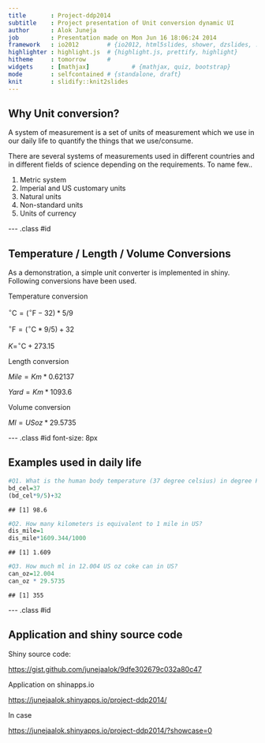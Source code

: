 ```yaml
---
title       : Project-ddp2014
subtitle    : Project presentation of Unit conversion dynamic UI
author      : Alok Juneja
job         : Presentation made on Mon Jun 16 18:06:24 2014
framework   : io2012        # {io2012, html5slides, shower, dzslides, ...}
highlighter : highlight.js  # {highlight.js, prettify, highlight}
hitheme     : tomorrow      # 
widgets     : [mathjax]            # {mathjax, quiz, bootstrap}
mode        : selfcontained # {standalone, draft}
knit        : slidify::knit2slides
---
```


## Why Unit conversion?

A system of measurement is a set of units of measurement which we use in our daily life to quantify the things that we use/consume.

There are several systems of measurements used in different countries and in different fields of science depending on the requirements. To name few..

1. Metric system
2. Imperial and US customary units
3. Natural units
4. Non-standard units
5. Units of currency

--- .class #id 

## Temperature / Length / Volume Conversions

As a demonstration, a simple unit converter is implemented in shiny. Following conversions have been used.

Temperature conversion

$^{\circ}\mathrm{C} = (^{\circ}\mathrm{F} - 32) * 5/9$

$^{\circ}\mathrm{F} = (^{\circ}\mathrm{C} * 9/5) + 32$ 

$K = ^{\circ}\mathrm{C} + 273.15$ 

Length conversion

$Mile = Km * 0.62137$

$Yard = Km * 1093.6$

Volume conversion

$Ml = US oz * 29.5735$

--- .class #id font-size: 8px

## Examples used in daily life


```r
#Q1. What is the human body temperature (37 degree celsius) in degree Fahrenheit?
bd_cel=37
(bd_cel*9/5)+32
```

```
## [1] 98.6
```

```r
#Q2. How many kilometers is equivalent to 1 mile in US?
dis_mile=1
dis_mile*1609.344/1000
```

```
## [1] 1.609
```

```r
#Q3. How much ml in 12.004 US oz coke can in US? 
can_oz=12.004
can_oz * 29.5735
```

```
## [1] 355
```

--- .class #id 

## Application and shiny source code

Shiny source code:

https://gist.github.com/junejaalok/9dfe302679c032a80c47

Application on shinapps.io

https://junejaalok.shinyapps.io/project-ddp2014/

In case 

https://junejaalok.shinyapps.io/project-ddp2014/?showcase=0
